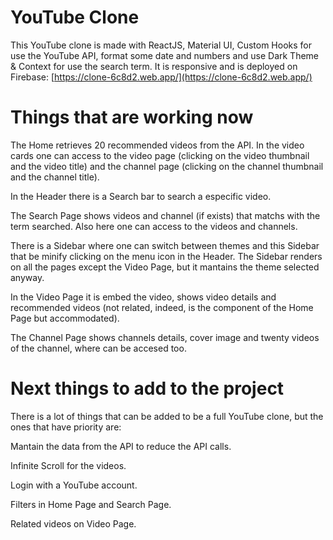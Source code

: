 # YouTube Clone

This YouTube clone is made with ReactJS, Material UI, Custom Hooks for use the YouTube API, format some date and numbers and use Dark Theme & Context for use the search term. It is responsive and is deployed on Firebase: [https://clone-6c8d2.web.app/](https://clone-6c8d2.web.app/)

# Things that are working now

The Home retrieves 20 recommended videos from the API. In the video cards one can access to the video page (clicking on the video thumbnail and the video title) and the channel page (clicking on the channel thumbnail and the channel title).

In the Header there is a Search bar to search a especific video.

The Search Page shows videos and channel (if exists) that matchs with the term searched. Also here one can access to the videos and channels.

There is a Sidebar where one can switch between themes and this Sidebar that be minify clicking on the menu icon in the Header. The Sidebar renders on all the pages except the Video Page, but it mantains the theme selected anyway.

In the Video Page it is embed the video, shows video details and recommended videos (not related, indeed, is the component of the Home Page but accommodated).

The Channel Page shows channels details, cover image and twenty videos of the channel, where can be accesed too.

# Next things to add to the project

There is a lot of things that can be added to be a full YouTube clone, but the ones that have priority are:

Mantain the data from the API to reduce the API calls.

Infinite Scroll for the videos.

Login with a YouTube account.

Filters in Home Page and Search Page.

Related videos on Video Page.

